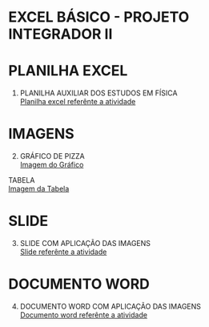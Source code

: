 # EXCEL BÁSICO - PROJETO INTEGRADOR II

# PLANILHA EXCEL
1. PLANILHA AUXILIAR DOS ESTUDOS EM FÍSICA\
[Planilha excel referênte a atividade](Projeto_Integrador_2_Murillo.xlsx)

# IMAGENS
2. GRÁFICO DE PIZZA\
[Imagem do Gráfico](gráfico.png)

TABELA\
[Imagem da Tabela](Tabela1.png)

# SLIDE
3. SLIDE COM APLICAÇÃO DAS IMAGENS\
[Slide referênte a atividade](PPTX-EXCEL.pptx)

# DOCUMENTO WORD
4. DOCUMENTO WORD COM APLICAÇÃO DAS IMAGENS\
[Documento word referênte a atividade](Doc-Word.docx)
